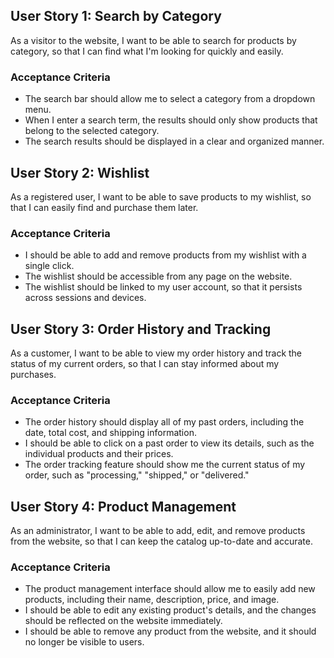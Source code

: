 ## User Story 1: Search by Category

As a visitor to the website, I want to be able to search for products by category, so that I can find what I'm looking for quickly and easily.

### Acceptance Criteria

- The search bar should allow me to select a category from a dropdown menu.
- When I enter a search term, the results should only show products that belong to the selected category.
- The search results should be displayed in a clear and organized manner.

## User Story 2: Wishlist

As a registered user, I want to be able to save products to my wishlist, so that I can easily find and purchase them later.

### Acceptance Criteria

- I should be able to add and remove products from my wishlist with a single click.
- The wishlist should be accessible from any page on the website.
- The wishlist should be linked to my user account, so that it persists across sessions and devices.

## User Story 3: Order History and Tracking

As a customer, I want to be able to view my order history and track the status of my current orders, so that I can stay informed about my purchases.

### Acceptance Criteria

- The order history should display all of my past orders, including the date, total cost, and shipping information.
- I should be able to click on a past order to view its details, such as the individual products and their prices.
- The order tracking feature should show me the current status of my order, such as "processing," "shipped," or "delivered."

## User Story 4: Product Management

As an administrator, I want to be able to add, edit, and remove products from the website, so that I can keep the catalog up-to-date and accurate.

### Acceptance Criteria

- The product management interface should allow me to easily add new products, including their name, description, price, and image.
- I should be able to edit any existing product's details, and the changes should be reflected on the website immediately.
- I should be able to remove any product from the website, and it should no longer be visible to users.
